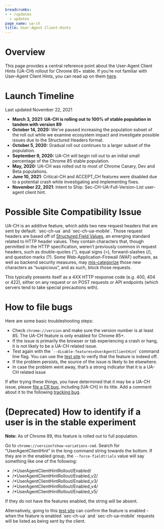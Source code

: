 ```yaml
---
breadcrumbs:
- - /updates
  - updates
page_name: ua-ch
title: User-Agent Client-Hints
---
```


# **Overview**

This page provides a central reference point about the User-Agent Client Hints
(UA-CH) rollout for Chrome 85+ stable. If you’re not familiar with User-Agent
Client Hints, you can read up on them
[here](https://web.dev/user-agent-client-hints/).

# **Launch Timeline**

Last updated November 22, 2021

*   **March 3, 2021: UA-CH is rolling out to 100% of stable population
            in tandem with version 89**
*   **October 14, 2020:** We've paused increasing the population subset
            of the roll out while we examine ecosystem impact and investigate
            possible issues due to the Structured Headers format.
*   **October 5, 2020:** Gradual roll out continues to a larger subset
            of the population.
*   **September 9, 2020:** UA-CH will begin roll out to an initial small
            percentage of the Chrome 85 stable population.
*   **May, 2020:** UA-CH was rolled out to most of Chrome Canary, Dev
            and Beta populations.
*   **June 10, 2021**: Critical-CH and ACCEPT_CH features were disabled
            due to a potential crash while investigating and implementing fixes.
*   **November 22, 2021**: Intent to Ship: Sec-CH-UA-Full-Version-List
            user-agent client hint.

# **Possible Site Compatibility Issue**

UA-CH is an additive feature, which adds two new request headers that are sent
by default: \`sec-ch-ua\` and \`sec-ch-ua-mobile\`. Those request headers are
based off of [Structured Field
Values](https://httpwg.org/http-extensions/draft-ietf-httpbis-header-structure.html),
an emerging standard related to HTTP header values. They contain characters
that, though permitted in the HTTP specification, weren’t previously common in
request headers, such as double-quotes (“), equal signs (=), forward-slashes
(/), and question marks (?). Some Web-Application-Firewall (WAF) software, as
well as backend security measures, may
[mis-categorize](https://bugs.chromium.org/p/chromium/issues/detail?id=1091285)
those new characters as “suspicious”, and as such, block those requests.

This typically presents itself as a 4XX HTTP response code (e.g. 400, 404 or
422), either on any request or on POST requests or API endpoints (which servers
tend to take special precautions with).

# **How to file bugs**

Here are some basic troubleshooting steps:

*   Check `chrome://version` and make sure the version number is at
            least 85. The UA-CH feature is only enabled for Chrome 85+.
*   If the issue is primarily the browser or tab experiencing a crash or
            hang, it is not likely to be a UA-CH related issue.
*   Test again with the \``--disable-features=UserAgentClientHint`\`
            command line flag. You can use the [test
            site](https://user-agent-client-hints.glitch.me/) to verify that the
            feature is indeed off.
*   If the problem persists, the source of the issue is likely to be
            elsewhere.
*   In case the problem went away, that’s a strong indicator that it is
            a UA-CH related issue

If after trying these things, you have determined that it may be a UA-CH issue,
please [file a CR bug](https://crbug.com/new), including \[UA-CH\] in its title.
Add a comment about it to the following [tracking
bug](https://bugs.chromium.org/p/chromium/issues/detail?id=1091285).

# **(Deprecated) How to identify if a user is in the stable experiment**

**Note:** As of Chrome 89, this feature is rolled out to full population.

Go to `chrome://version?show-variations-cmd`. Search for “UserAgentClientHint”
in the long command string towards the bottom. If they are in the enabled group,
the `--force-fieldtrials` value will say something like one of the following:

*   /\*UserAgentClientHintRollout/Enabled/
*   /\*UserAgentClientHintRollout/Enabled_v2/
*   /\*UserAgentClientHintRollout/Enabled_v3/
*   /\*UserAgentClientHintRollout/Enabled_v4/
*   /\*UserAgentClientHintRollout/Enabled_v5/

If they do not have the features enabled, the string will be absent.

Alternatively, going to this [test
site](https://user-agent-client-hints.glitch.me/) can confirm the feature is
enabled - when the feature is enabled \`sec-ch-ua\` and \`sec-ch-ua-mobile\`
requests will be listed as being sent by the client.
